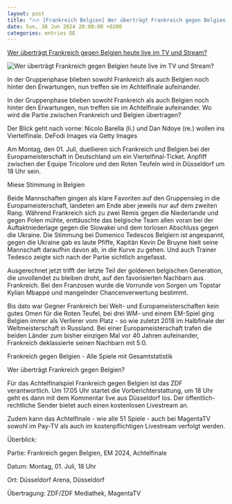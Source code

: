 ```yaml
---
layout: post
title: "🔥🔥 [Frankreich Belgien] Wer überträgt Frankreich gegen Belgien heute live im TV und Stream?"
date: Sun, 30 Jun 2024 20:00:00 +0200
categories: entries DE
---
```

[Wer überträgt Frankreich gegen Belgien heute live im TV und Stream?](https://www.kicker.de/wer-uebertraegt-frankreich-gegen-belgien-heute-live-im-tv-und-stream-1035083/artikel)

![Wer überträgt Frankreich gegen Belgien heute live im TV und Stream?](https://derivates.kicker.de/image/upload/c_crop%2Cx_0%2Cy_0%2Cw_4000%2Ch_2250/w_1200%2Cq_auto/v1/2024/06/28/2a9869e1-45df-49ea-b604-f7f047109f36.jpeg)

In der Gruppenphase blieben sowohl Frankreich als auch Belgien noch hinter den Erwartungen, nun treffen sie im Achtelfinale aufeinander.

In der Gruppenphase blieben sowohl Frankreich als auch Belgien noch hinter den Erwartungen, nun treffen sie im Achtelfinale aufeinander. Wo wird die Partie zwischen Frankreich und Belgien übertragen?

Der Blick geht nach vorne: Nicolo Barella (li.) und Dan Ndoye (re.) wollen ins Viertelfinale. DeFodi Images via Getty Images

Am Montag, den 01. Juli, duellieren sich Frankreich und Belgien bei der Europameisterschaft in Deutschland um ein Viertelfinal-Ticket. Anpfiff zwischen der Equipe Tricolore und den Roten Teufeln wird in Düsseldorf um 18 Uhr sein.

Miese Stimmung in Belgien

Beide Mannschaften gingen als klare Favoriten auf den Gruppensieg in die Europameisterschaft, landeten am Ende aber jeweils nur auf dem zweiten Rang. Während Frankreich sich zu zwei Remis gegen die Niederlande und gegen Polen mühte, enttäuschte das belgische Team allen voran bei der Auftaktniederlage gegen die Slowakei und dem torlosen Abschluss gegen die Ukraine. Die Stimmung bei Domenico Tedescos Belgiern ist angespannt, gegen die Ukraine gab es laute Pfiffe, Kapitän Kevin De Bruyne hielt seine Mannschaft daraufhin davon ab, in die Kurve zu gehen. Und auch Trainer Tedesco zeigte sich nach der Partie sichtlich angefasst.

Ausgerechnet jetzt trifft der letzte Teil der goldenen belgischen Generation, die unvollendet zu bleiben droht, auf den favorisierten Nachbarn aus Frankreich. Bei den Franzosen wurde die Vorrunde von Sorgen um Topstar Kylian Mbappé und mangelnder Chancenverwertung bestimmt.

Bis dato war Gegner Frankreich bei Welt- und Europameisterschaften kein gutes Omen für die Roten Teufel, bei drei WM- und einem EM-Spiel ging Belgien immer als Verlierer vom Platz - so wie zuletzt 2018 im Halbfinale der Weltmeisterschaft in Russland. Bei einer Europameisterschaft trafen die beiden Länder zum bisher einzigen Mal vor 40 Jahren aufeinander, Frankreich deklassierte seinen Nachbarn mit 5:0.

Frankreich gegen Belgien - Alle Spiele mit Gesamtstatistik

Wer überträgt Frankreich gegen Belgien?

Für das Achtelfinalspiel Frankreich gegen Belgien ist das ZDF verantwortlich. Um 17.05 Uhr startet die Vorberichterstattung, um 18 Uhr geht es dann mit dem Kommentar live aus Düsseldorf los. Der öffentlich-rechtliche Sender bietet auch einen kostenlosen Livestream an.

Zudem kann das Achtelfinale - wie alle 51 Spiele - auch bei MagentaTV sowohl im Pay-TV als auch im kostenpflichtigen Livestream verfolgt werden.

Überblick:

Partie: Frankreich gegen Belgien, EM 2024, Achtelfinale

Datum: Montag, 01. Juli, 18 Uhr

Ort: Düsseldorf Arena, Düsseldorf

Übertragung: ZDF/ZDF Mediathek, MagentaTV

